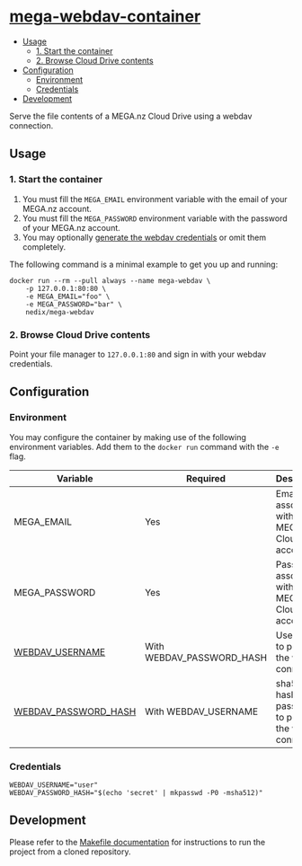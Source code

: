 # [mega-webdav-container][project]

- [Usage](#usage)
  - [1. Start the container](#1-start-the-container)
  - [2. Browse Cloud Drive contents](#2-browse-cloud-drive-contents)
- [Configuration](#configuration)
  - [Environment](#environment)
  - [Credentials](#credentials)
- [Development](#development)

Serve the file contents of a MEGA.nz Cloud Drive using a webdav connection.

## Usage

### 1. Start the container

1. You must fill the `MEGA_EMAIL` environment variable with the email of your MEGA.nz account.
1. You must fill the `MEGA_PASSWORD` environment variable with the password of your MEGA.nz account.
1. You may optionally [generate the webdav credentials](#generate-credentials) or omit them completely.

The following command is a minimal example to get you up and running:

```shell
docker run --rm --pull always --name mega-webdav \
    -p 127.0.0.1:80:80 \
    -e MEGA_EMAIL="foo" \
    -e MEGA_PASSWORD="bar" \
    nedix/mega-webdav
```

### 2. Browse Cloud Drive contents

Point your file manager to `127.0.0.1:80` and sign in with your webdav credentials.


## Configuration

### Environment

You may configure the container by making use of the following environment variables.
Add them to the `docker run` command with the `-e` flag.

| Variable                             | Required                  | Description                                                |
|--------------------------------------|---------------------------|------------------------------------------------------------|
| MEGA_EMAIL                           | Yes                       | Email associated with a MEGA.nz Cloud Drive account        |
| MEGA_PASSWORD                        | Yes                       | Password associated with a MEGA.nz Cloud Drive account     |
| [WEBDAV_USERNAME](#credentials)      | With WEBDAV_PASSWORD_HASH | Username to protect the webdav connection                  |
| [WEBDAV_PASSWORD_HASH](#credentials) | With WEBDAV_USERNAME      | sha512 hash of a password to protect the webdav connection |


### Credentials

```shell
WEBDAV_USERNAME="user"
WEBDAV_PASSWORD_HASH="$(echo 'secret' | mkpasswd -P0 -msha512)"
```


## Development

Please refer to the [Makefile documentation](/docs/make.md) for instructions to run the project from a cloned repository.


[project]: https://hub.docker.com/r/nedix/mega-webdav
